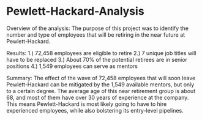 # Pewlett-Hackard-Analysis

Overview of the analysis:
     The purpose of this project was to identify the number and type of employees that will be retiring in the near future at Pewlett-Hackard.

Results:
1.)	72,458 employees are eligible to retire
2.)	7 unique job titles will have to be replaced
3.)	About 70% of the potential retirees are in senior positions
4.)	1,549 employees can serve as mentors

Summary:
     The effect of the wave of 72,458 employees that will soon leave Pewlett-Hackard can be mitigated by the 1,549 available mentors, but only to a certain degree. The average age of this near retirement group is about 68, and most of them have over 30 years of experience at the company. This means Pewlett-Hackard is most likely going to have to hire experienced employees, while also bolstering its entry-level pipelines.
